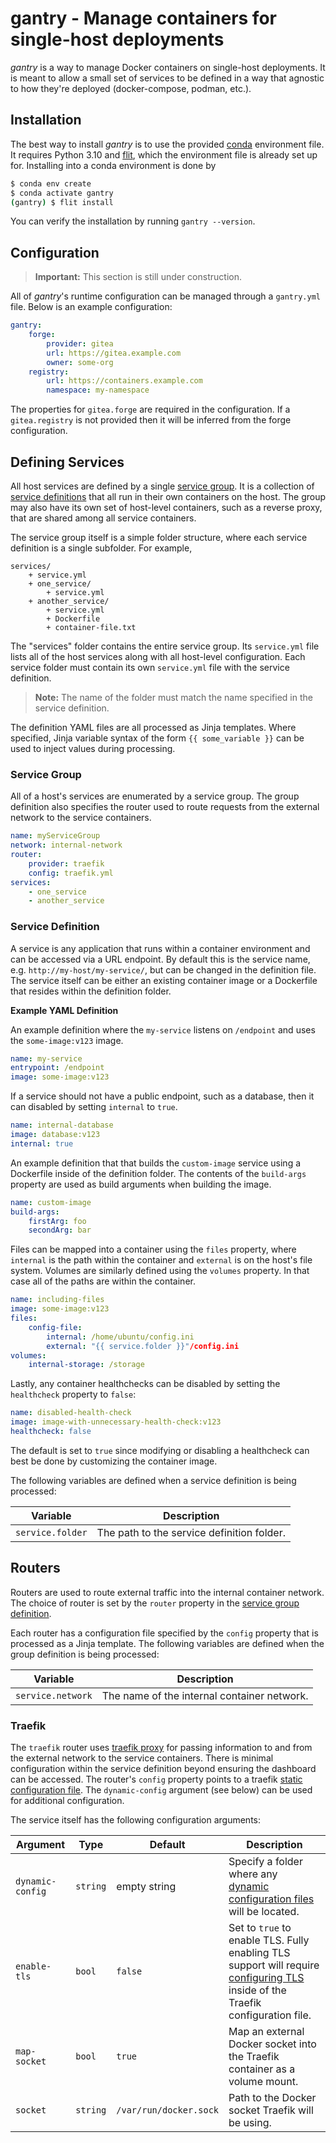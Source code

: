 # gantry - Manage containers for single-host deployments

*gantry* is a way to manage Docker containers on single-host deployments.  It is
meant to allow a small set of services to be defined in a way that agnostic to
how they're deployed (docker-compose, podman, etc.).

## Installation

The best way to install *gantry* is to use the provided
[conda](https://docs.conda.io/en/latest/) environment file.  It requires Python
3.10 and [flit](https://flit.pypa.io/en/latest/pyproject_toml.html), which the
environment file is already set up for.  Installing into a conda environment is
done by

```bash
$ conda env create
$ conda activate gantry
(gantry) $ flit install
```

You can verify the installation by running `gantry --version`.

## Configuration

> **Important:** This section is still under construction.

All of *gantry*'s runtime configuration can be managed through a `gantry.yml`
file.  Below is an example configuration:

```yml
gantry:
    forge:
        provider: gitea
        url: https://gitea.example.com
        owner: some-org
    registry:
        url: https://containers.example.com
        namespace: my-namespace
```

The properties for `gitea.forge` are required in the configuration.  If a
`gitea.registry` is not provided then it will be inferred from the forge
configuration.

## Defining Services

All host services are defined by a single [service group](#service-group).  It
is a collection of [service definitions](#service-definition) that all run in
their own containers on the host.  The group may also have its own set of
host-level containers, such as a reverse proxy, that are shared among all
service containers.

The service group itself is a simple folder structure, where each service
definition is a single subfolder.  For example,

```
services/
    + service.yml
    + one_service/
        + service.yml
    + another_service/
        + service.yml
        + Dockerfile
        + container-file.txt
```

The "services" folder contains the entire service group.  Its `service.yml` file
lists all of the host services along with all host-level configuration.  Each
service folder must contain its own `service.yml` file with the service
definition.

> **Note:** The name of the folder must match the name specified in the service
> definition.

The definition YAML files are all processed as Jinja templates.  Where
specified, Jinja variable syntax of the form ``{{ some_variable }}`` can be used
to inject values during processing.

### Service Group

All of a host's services are enumerated by a service group.  The group
definition also specifies the router used to route requests from the external
network to the service containers.

```yaml
name: myServiceGroup
network: internal-network
router:
    provider: traefik
    config: traefik.yml
services:
    - one_service
    - another_service
```

### Service Definition

A service is any application that runs within a container environment and can
be accessed via a URL endpoint.  By default this is the service name, e.g.
`http://my-host/my-service/`, but can be changed in the definition file.  The
service itself can be either an existing container image or a Dockerfile that
resides within the definition folder.

**Example YAML Definition**

An example definition where the `my-service` listens on `/endpoint` and uses the
`some-image:v123` image.
```yaml
name: my-service
entrypoint: /endpoint
image: some-image:v123
```

If a service should not have a public endpoint, such as a database, then it can
disabled by setting `internal` to `true`.
```yaml
name: internal-database
image: database:v123
internal: true
```

An example definition that that builds the `custom-image` service using a
Dockerfile inside of the definition folder.  The contents of the `build-args`
property are used as build arguments when building the image.
```yaml
name: custom-image
build-args:
    firstArg: foo
    secondArg: bar
```

Files can be mapped into a container using the `files` property, where
`internal` is the path within the container and `external` is on the host's file
system.  Volumes are similarly defined using the `volumes` property.  In that
case all of the paths are within the container.
```yaml
name: including-files
image: some-image:v123
files:
    config-file:
        internal: /home/ubuntu/config.ini
        external: "{{ service.folder }}"/config.ini
volumes:
    internal-storage: /storage
```

Lastly, any container healthchecks can be disabled by setting the `healthcheck`
property to `false`:
```yaml
name: disabled-health-check
image: image-with-unnecessary-health-check:v123
healthcheck: false
```

The default is set to `true` since modifying or disabling a healthcheck can best
be done by customizing the container image.

The following variables are defined when a service definition is being
processed:

| Variable          | Description |
| ------------------| ----------- |
| `service.folder`  | The path to the service definition folder. |

## Routers

Routers are used to route external traffic into the internal container network.
The choice of router is set by the `router` property in the
[service group definition](#service-group).

Each router has a configuration file specified by the `config` property that is
processed as a Jinja template.  The following variables are defined when the
group definition is being processed:

| Variable          | Description |
| ------------------| ----------- |
| `service.network` | The name of the internal container network. |

### Traefik

The `traefik` router uses [traefik proxy](https://doc.traefik.io/traefik/) for
passing information to and from the external network to the service containers.
There is minimal configuration within the service definition beyond ensuring the
dashboard can be accessed.  The router's `config` property points to a traefik
[static configuration file](https://doc.traefik.io/traefik/getting-started/configuration-overview/#configuration-file).
The `dynamic-config` argument (see below) can be used for additional
configuration.

The service itself has the following configuration arguments:

| Argument | Type | Default | Description |
| -------- | ---- | ------- | ----------- |
| `dynamic-config` | `string` | empty string | Specify a folder where any [dynamic configuration files](https://doc.traefik.io/traefik/providers/file/) will be located. |
| `enable-tls` | `bool` | `false` | Set to `true` to enable TLS.  Fully enabling TLS support will require [configuring TLS](https://doc.traefik.io/traefik/https/tls/) inside of the Traefik configuration file. |
| `map-socket` | `bool` | `true` | Map an external Docker socket into the Traefik container as a volume mount. |
| `socket` | `string` | `/var/run/docker.sock` | Path to the Docker socket Traefik will be using. |
